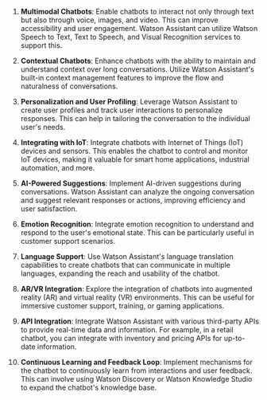 1. **Multimodal Chatbots**: Enable chatbots to interact not only through text but also through voice, images, and video. This can improve accessibility and user engagement. Watson Assistant can utilize Watson Speech to Text, Text to Speech, and Visual Recognition services to support this.

2. **Contextual Chatbots**: Enhance chatbots with the ability to maintain and understand context over long conversations. Utilize Watson Assistant's built-in context management features to improve the flow and naturalness of conversations.

3. **Personalization and User Profiling**: Leverage Watson Assistant to create user profiles and track user interactions to personalize responses. This can help in tailoring the conversation to the individual user's needs.

4. **Integrating with IoT**: Integrate chatbots with Internet of Things (IoT) devices and sensors. This enables the chatbot to control and monitor IoT devices, making it valuable for smart home applications, industrial automation, and more.

5. **AI-Powered Suggestions**: Implement AI-driven suggestions during conversations. Watson Assistant can analyze the ongoing conversation and suggest relevant responses or actions, improving efficiency and user satisfaction.

6. **Emotion Recognition**: Integrate emotion recognition to understand and respond to the user's emotional state. This can be particularly useful in customer support scenarios.

7. **Language Support**: Use Watson Assistant's language translation capabilities to create chatbots that can communicate in multiple languages, expanding the reach and usability of the chatbot.

8. **AR/VR Integration**: Explore the integration of chatbots into augmented reality (AR) and virtual reality (VR) environments. This can be useful for immersive customer support, training, or gaming applications.

9. **API Integration**: Integrate Watson Assistant with various third-party APIs to provide real-time data and information. For example, in a retail chatbot, you can integrate with inventory and pricing APIs for up-to-date information.

10. **Continuous Learning and Feedback Loop**: Implement mechanisms for the chatbot to continuously learn from interactions and user feedback. This can involve using Watson Discovery or Watson Knowledge Studio to expand the chatbot's knowledge base.
